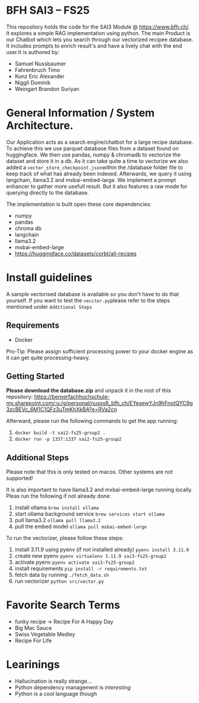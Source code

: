 # BFH SAI3 – FS25
This repository holds  the code for the SAI3 Module @ https://www.bfh.ch/. It explores a simple RAG implementation using python.
The main Product is our Chatbot which lets you search through our vectorized recipee database. It includes prompts to enrich result's and have a lively chat with the end user.It is authored by:

- Samuel Nussbaumer
- Fahrenbruch Timo 
- Kunz Eric Alexander
- Niggli Dominik
- Weingart Brandon Suriyan

# General Information / System Architecture.
Our Application acts as a search engine/chatbot for a large recipe database. 
To achieve this we use parquet database files from a dataset found on huggingface. We then use pandas, numpy & chromadb to
vectorize the dataset and store it in a db. As it can take quite a time to vectorize we also added a `vector_store_checkpoint.json`within the /database folder file to keep track of what has already been indexed.
Afterwards, we query it using langchain, llama3.2 and mxbai-embed-large. 
We implement a prompt enhancer to gather more usefull result. But it also features a raw mode for querying directly to the database.

The implementation is built open these core dependencies:

- numpy
- pandas
- chroma db
- langchain
- llama3.2
- mxbai-embed-large
- https://huggingface.co/datasets/corbt/all-recipes

# Install guidelines
A sample vectorised database is available so you don't have to do that yourself. If you want to test the `vecctor.py`please refer to the steps mentioned under `Additional Steps`

## Requirements
- Docker

Pro-Tip: Please assign sufficient processing power to your docker engine as it can get quite processing-heavy.

## Getting Started
**Please download the database.zip** and unpack it in the root of this repository: https://bernerfachhochschule-my.sharepoint.com/:u:/g/personal/nusss8_bfh_ch/EYesewYJn9hFnotQYC9g3zcBEVc_6M1C1QFz3uTmKhXkBA?e=RVa2cn

Afterward, please run the following commands to get the app running:
1. `docker build -t sai2-fs25-group2 .`
2. `docker run -p 1337:1337 sai2-fs25-group2`

## Additional Steps
Please note that this is only tested on macos. Other systems are not supported!

It is also important to have llama3.2 and mxbai-embed-large running locally. Pleas run the following if not already done:

1. install ollama `brew install ollama`
2. start ollama background service `brew services start ollama`
3. pull llama3.2 `ollama pull llama3.2`
4. pull the embed model `ollama pull mxbai-embed-large`

To run the vectorizer, please follow these steps:

1. install 3.11.9 using pyenv (if not installed already) `pyenv install 3.11.9`
2. create new pyenv `pyenv virtualenv 3.11.9 sai3-fs25-group2`
3. activate pyenv `pyenv activate sai3-fs25-group2`
4. install requirements `pip install -r requirements.txt`
5. fetch data by running `./fetch_data.sh`
5. run vectorizer `python src/vector.py`

# Favorite Search Terms

- funky recipe -> Recipe For A Happy Day
- Big Mac Sauce
- Swiss Vegetable Medley
- Recipe For Life

# Learinings

- Hallucination is really strange...
- Python dependency management is _interesting_
- Python is a cool language though

